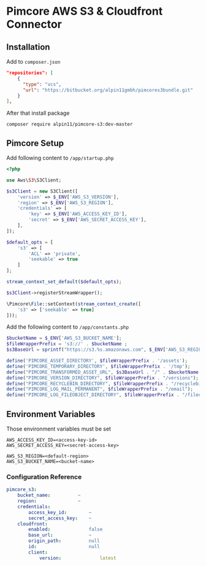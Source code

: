 # Pimcore AWS S3 & Cloudfront Connector

## Installation 

Add to  `composer.json`

```json
"repositories": [
    {
      "type": "vcs",
      "url": "https://bitbucket.org/alpin11gmbh/pimcores3bundle.git"
    }
],
```

After that install package

```shell script
composer require alpin11/pimcore-s3:dev-master
```

## Pimcore Setup 

Add following content to `/app/startup.php`

```php
<?php

use Aws\S3\S3Client;

$s3Client = new S3Client([
    'version' => $_ENV['AWS_S3_VERSION'],
    'region' => $_ENV['AWS_S3_REGION'],
    'credentials' => [
        'key' => $_ENV['AWS_ACCESS_KEY_ID'],
        'secret' => $_ENV['AWS_SECRET_ACCESS_KEY'],
    ],
]);

$default_opts = [
    's3' => [
        'ACL' => 'private',
        'seekable' => true
    ]
];

stream_context_set_default($default_opts);

$s3Client->registerStreamWrapper();

\Pimcore\File::setContext(stream_context_create([
    's3' => ['seekable' => true]
]));

```

Add the following content to `/app/constants.php`

```php
$bucketName = $_ENV['AWS_S3_BUCKET_NAME'];
$fileWrapperPrefix = 's3://' . $bucketName ;
$s3BaseUrl = sprintf("https://s3.%s.amazonaws.com", $_ENV['AWS_S3_REGION']);

define('PIMCORE_ASSET_DIRECTORY', $fileWrapperPrefix . '/assets');
define('PIMCORE_TEMPORARY_DIRECTORY', $fileWrapperPrefix . '/tmp');
define("PIMCORE_TRANSFORMED_ASSET_URL", $s3BaseUrl . "/" . $bucketName . "/assets");
define("PIMCORE_VERSION_DIRECTORY", $fileWrapperPrefix . "/versions");
define("PIMCORE_RECYCLEBIN_DIRECTORY", $fileWrapperPrefix . "/recyclebin");
define("PIMCORE_LOG_MAIL_PERMANENT", $fileWrapperPrefix . "/email");
define("PIMCORE_LOG_FILEOBJECT_DIRECTORY", $fileWrapperPrefix . "/fileobjects");
```

## Environment Variables

Those environment variables must be set

```dotenv
AWS_ACCESS_KEY_ID=<access-key-id>
AWS_SECRET_ACCESS_KEY=<secret-access-key>

AWS_S3_REGION=<default-region>
AWS_S3_BUCKET_NAME=<bucket-name>
```

### Configuration Reference

```yaml
pimcore_s3:
    bucket_name:          ~
    region:               ~
    credentials:
        access_key_id:        ~
        secret_access_key:    ~
    cloudfront:
        enabled:              false
        base_url:             ~
        origin_path:          null
        id:                   null
        client:
            version:              latest
```